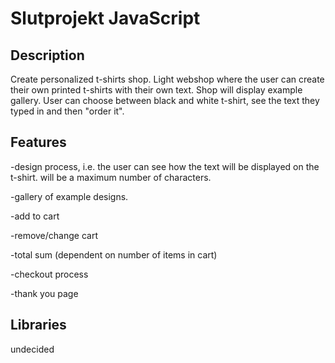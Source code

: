 # Slutprojekt JavaScript

## Description
Create personalized t-shirts shop. Light webshop where the user can create their own printed t-shirts with their own text. Shop will display example gallery. User can choose between black and white t-shirt, see the text they typed in and then "order it".

## Features

-design process, i.e. the user can see how the text will be displayed on the t-shirt. will be a maximum number of characters. 

-gallery of example designs.

-add to cart

-remove/change cart

-total sum (dependent on number of items in cart)

-checkout process

-thank you page


## Libraries
undecided
